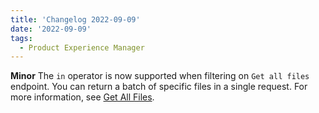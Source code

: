 ```yaml
---
title: 'Changelog 2022-09-09'
date: '2022-09-09'
tags:
  - Product Experience Manager
---
```

**Minor** The `in` operator is now supported when filtering on `Get all files` endpoint. You can return a batch of specific files in a single request. For more information, see [Get All Files](/docs/pxm/products/product-assets/get-all-files).
